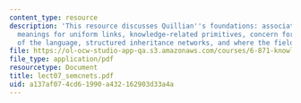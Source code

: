 ```yaml
---
content_type: resource
description: 'This resource discusses Quillian''s foundations: associations, implicit
  meanings for uniform links, knowledge-related primitives, concern for semantics
  of the language, structured inheritance networks, and where the field is today.'
file: https://ol-ocw-studio-app-qa.s3.amazonaws.com/courses/6-871-knowledge-based-applications-systems-spring-2005/a137af074cd61990a432162903d33a4a_lect07_semcnets.pdf
file_type: application/pdf
resourcetype: Document
title: lect07_semcnets.pdf
uid: a137af07-4cd6-1990-a432-162903d33a4a
---
```

